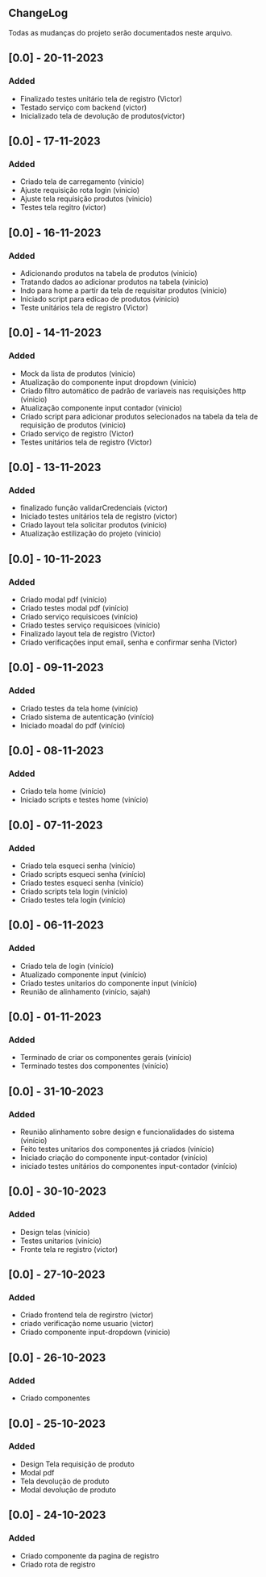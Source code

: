 ## ChangeLog

Todas as mudanças do projeto serão documentados neste arquivo.
## [0.0] - 20-11-2023 
### Added
- Finalizado testes unitário tela de registro (Victor)
- Testado serviço com backend (victor)
- Inicializado tela de devolução de produtos(victor)

## [0.0] - 17-11-2023 
### Added
- Criado tela de carregamento (vinicio)
- Ajuste requisição rota login (vinicio)
- Ajuste tela requisição produtos (vinicio)
- Testes tela regitro (victor)

## [0.0] - 16-11-2023 
### Added
- Adicionando produtos na tabela de produtos (vinicio)
- Tratando dados ao adicionar produtos na tabela (vinicio)
- Indo para home  a partir da tela de requisitar produtos (vinicio)
- Iniciado script para edicao de produtos (vinicio)
- Teste unitários tela de registro (Victor)

## [0.0] - 14-11-2023 
### Added
- Mock da lista de produtos (vinicio)
- Atualização do componente input dropdown (vinicio)
- Criado filtro automático de padrão de variaveis nas requisições http (vinicio)
- Atualização componente input contador (vinicio)
- Criado script para adicionar produtos selecionados na tabela da tela de requisição de produtos (vinicio)
- Criado serviço de registro (Victor)
- Testes unitários tela de registro (Victor)

## [0.0] - 13-11-2023 
### Added
- finalizado função validarCredenciais (victor)
- Iniciado testes unitários tela de registro (victor)
- Criado layout tela solicitar produtos (vinicio)
- Atualização estilização do projeto (vinicio)

## [0.0] - 10-11-2023 
### Added
- Criado modal pdf (vinício)
- Criado testes modal pdf (vinício)
- Criado serviço requisicoes (vinício)
- Criado testes serviço requisicoes (vinício)
- Finalizado layout tela de registro (Victor)
- Criado verificações input email, senha e confirmar senha (Victor)

## [0.0] - 09-11-2023 
### Added
- Criado testes da tela home (vinício)
- Criado sistema de autenticação (vinício)
- Iniciado moadal do pdf (vinício)

## [0.0] - 08-11-2023 
### Added
- Criado tela home (vinício)
- Iniciado scripts e testes home (vinício)

## [0.0] - 07-11-2023 
### Added
- Criado tela esqueci senha (vinício)
- Criado scripts esqueci senha (vinício)
- Criado testes esqueci senha (vinício)
- Criado scripts tela login (vinício)
- Criado testes tela login (vinício)

## [0.0] - 06-11-2023 
### Added
- Criado tela de login (vinício)
- Atualizado componente input (vinício)
- Criado testes unitarios do  componente input (vinício)
- Reunião de alinhamento (vinício, sajah)

## [0.0] - 01-11-2023 
### Added
- Terminado de criar os componentes gerais (vinício)
- Terminado testes dos componentes (vinício)

## [0.0] - 31-10-2023 
### Added
- Reunião alinhamento sobre design e funcionalidades do sistema (vinício)
- Feito testes unitarios dos componentes já criados (vinício)
- Iniciado criação do componente input-contador (vinício)
- iniciado testes unitários do componentes input-contador (vinício)

## [0.0] - 30-10-2023 
### Added
- Design telas (vinício)
- Testes unitarios (vinício)
- Fronte tela re registro (victor)

## [0.0] - 27-10-2023 
### Added
- Criado frontend tela de regirstro (victor)
- criado verificação nome usuario (victor)
- Criado componente input-dropdown (vinicio)


## [0.0] - 26-10-2023 
### Added
- Criado componentes

## [0.0] - 25-10-2023 
### Added
- Design Tela requisição de produto
- Modal pdf
- Tela devolução de produto
- Modal devolução de produto

## [0.0] - 24-10-2023 
### Added
- Criado componente da pagina de registro
- Criado rota de registro
